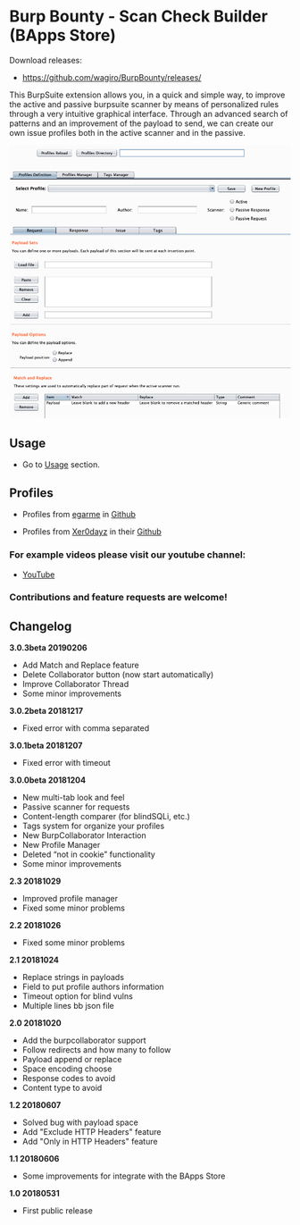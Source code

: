 # Burp Bounty - Scan Check Builder (BApps Store)

Download releases:

* https://github.com/wagiro/BurpBounty/releases/


This BurpSuite extension allows you, in a quick and simple way, to improve the active and passive burpsuite scanner by means of personalized rules through a very intuitive graphical interface. Through an advanced search of patterns and an improvement of the payload to send, we can create our own issue profiles both in the active scanner and in the passive.

![GitHub Logo](images/BurpBounty_v3.0.3beta.png)


## Usage

* Go to [Usage](https://github.com/wagiro/BurpBounty/wiki/usage) section.

## Profiles

* Profiles from [egarme](https://twitter.com/egarme) in [Github](https://github.com/wagiro/BurpBounty/tree/master/profiles/)

* Profiles from [Xer0dayz](https://twitter.com/xer0dayz) in their [Github](https://github.com/1N3/IntruderPayloads/tree/master/BurpBountyPayloads)
  

### For example videos please visit our youtube channel:

* [YouTube](https://www.youtube.com/channel/UCSq4R2o9_nGIMHWZ4H98GkQ/videos)


### Contributions and feature requests are welcome!

##  Changelog
**3.0.3beta 20190206**
* Add Match and Replace feature
* Delete Collaborator button (now start automatically)
* Improve Collaborator Thread
* Some minor improvements

**3.0.2beta 20181217**
* Fixed error with comma separated

**3.0.1beta 20181207**
* Fixed error with timeout


**3.0.0beta 20181204**
* New multi-tab look and feel
* Passive scanner for requests 
* Content-length comparer (for blindSQLi, etc.)
* Tags system for organize your profiles
* New BurpCollaborator Interaction
* New Profile Manager 
* Deleted “not in cookie” functionality
* Some minor improvements

**2.3 20181029**
* Improved profile manager
* Fixed some minor problems

**2.2 20181026**
* Fixed some minor problems

**2.1 20181024**
* Replace strings in payloads
* Field to put profile authors information
* Timeout option for blind vulns
* Multiple lines bb json file


**2.0 20181020**
* Add the burpcollaborator support
* Follow redirects and how many to follow
* Payload append or replace
* Space encoding choose
* Response codes to avoid
* Content type to avoid
 

**1.2 20180607**
 - Solved bug with payload space
 - Add "Exclude HTTP Headers" feature
 - Add "Only in HTTP Headers" feature
 
**1.1 20180606**
 - Some improvements for integrate with the BApps Store
 
**1.0 20180531**
 - First public release

